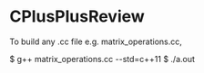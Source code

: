 # CPlusPlusReview

To build any .cc file e.g. matrix_operations.cc, 

$ g++ matrix_operations.cc --std=c++11
$ ./a.out
